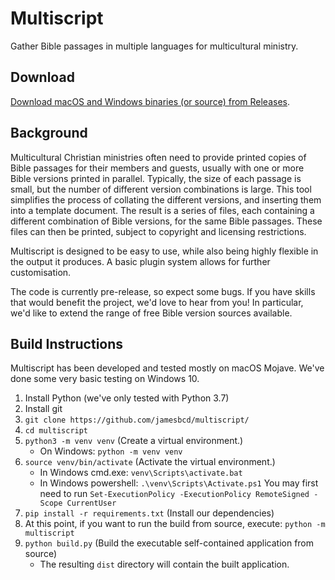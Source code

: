 # Multiscript
Gather Bible passages in multiple languages for multicultural ministry.

## Download
[Download macOS and Windows binaries (or source) from Releases](https://github.com/multiscript/multiscript/releases).

## Background
Multicultural Christian ministries often need to provide printed copies of Bible passages for their members and guests, usually with one or more Bible versions printed in parallel. Typically, the size of each passage is small, but the number of different version combinations is large. This tool simplifies the process of collating the different versions, and inserting them into a template document. The result is a series of files, each containing a different combination of Bible versions, for the same Bible passages. These files can then be printed, subject to copyright and licensing restrictions.

Multiscript is designed to be easy to use, while also being highly flexible in the output it produces. A basic plugin system allows for further customisation.

The code is currently pre-release, so expect some bugs. If you have skills that would benefit the project, we'd love to hear from you! In particular, we'd like to extend the range of free Bible version sources available.

## Build Instructions
Multiscript has been developed and tested mostly on macOS Mojave. We've done some very basic testing on Windows 10.
1. Install Python (we've only tested with Python 3.7)
1. Install git
1. `git clone https://github.com/jamesbcd/multiscript/`
1. `cd multiscript`
1. `python3 -m venv venv` (Create a virtual environment.)
   * On Windows: `python -m venv venv`
1. `source venv/bin/activate` (Activate the virtual environment.)
   * In Windows cmd.exe: `venv\Scripts\activate.bat`
   * In Windows powershell: `.\venv\Scripts\Activate.ps1` You may first need to run `Set-ExecutionPolicy -ExecutionPolicy RemoteSigned -Scope CurrentUser`
1. `pip install -r requirements.txt` (Install our dependencies)
1. At this point, if you want to run the build from source, execute: `python -m multiscript`
1. `python build.py` (Build the executable self-contained application from source)
   * The resulting `dist` directory will contain the built application.

